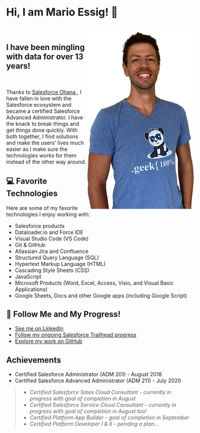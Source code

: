 <!-- **vsxrmv/vsxrmv** is a ✨ _special_ ✨ repository because its `README.md` (this file) appears on your GitHub profile. -->

# Hi, I am Mario Essig! :panda_face:

<br>

<img align="right" height="475" src="https://github.com/marioessig/marioessig/blob/master/SmilingMario475pxHeight.png" alt="Mario posing and smiling">

## I have been mingling with data for over 13 years!

<br>

Thanks to <a href="https://www.salesforce.com/video/288760/#:~:text=Salesforce%20Ohana%20is%20a%20support,another%2C%20and%20have%20fun%20together!">Salesforce Ohana </a>, I have fallen in love with the Salesforce ecosystem and became a certified Salesforce Advanced Administrator. I have the knack to break things and get things done quickly. With both together, I find solutions and make the users' lives much easier as I make sure the technologies works for them instead of the other way around.

## :computer:  Favorite Technologies
Here are some of my favorite technologies I enjoy working with:
* Salesforce products
* Dataloader.io and Force IDE
* Visual Studio Code (VS Code)
* Git & GitHub
* Atlassian Jira and Confluence
* Structured Query Language (SQL)
* Hypertext Markup Language (HTML)
* Cascading Style Sheets (CSS)
* JavaScript
* Microsoft Products (Word, Excel, Access, Visio, and Visual Basic Applications) 
* Google Sheets, Docs and other Google apps (including Google Script)

## :eyes:  Follow Me and My Progress!
* [See me on LinkedIn](https://www.linkedin.com/in/marioessig/)
* [Follow my ongoing Salesforce Trailhead progress](https://trailblazer.me/id/geekpanda)
* [Explore my work on GitHub](https://github.com/vsxrmv)

## Achievements
* Certified Salesforce Administrator (ADM 201) - August 2018
* Certified Salesforce Advanced Administrator (ADM 211) - July 2020
>* *Certified Salesforce Sales Cloud Consultant - currently in progress with goal of completion in August*
>* *Certified Salesforce Service Cloud Consultant - currently in progress with goal of completion in August too!*
>* *Certified Platform App Builder - goal of completion in September*
>* *Certified Platform Developer I & II - pending a plan...*

